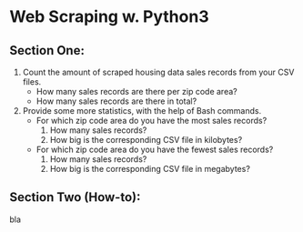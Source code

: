 # Web Scraping w. Python3

## Section One:
1. Count the amount of scraped housing data sales records from your CSV files.
   - How many sales records are there per zip code area?
   - How many sales records are there in total?
2. Provide some more statistics, with the help of Bash commands.
   - For which zip code area do you have the most sales records?
     1. How many sales records?
     1. How big is the corresponding CSV file in kilobytes?
   - For which zip code area do you have the fewest sales records?
     1. How many sales records?
     1. How big is the corresponding CSV file in megabytes?

## Section Two (How-to):
bla
